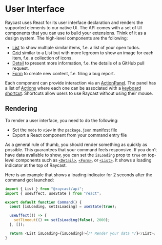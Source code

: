 # User Interface

Raycast uses React for its user interface declaration and renders the supported elements to our native UI. The API comes with a set of UI components that you can use to build your extensions. Think of it as a design system. The high-level components are the following:

- [List](list.md) to show multiple similar items, f.e. a list of your open todos.
- [Grid](grid.md) similar to a List but with more legroom to show an image for each item, f.e. a collection of icons.
- [Detail](detail.md) to present more information, f.e. the details of a GitHub pull request.
- [Form](form.md) to create new content, f.e. filing a bug report.

Each component can provide interaction via an [ActionPanel](action-panel.md). The panel has a list of [Actions](actions.md) where each one can be associated with a [keyboard shortcut](../keyboard.md). Shortcuts allow users to use Raycast without using their mouse.

## Rendering

To render a user interface, you need to do the following:

- Set the `mode` to `view` in the [`package.json` manifest file](../../information/manifest.md#command-properties)
- Export a React component from your command entry file

As a general rule of thumb, you should render something as quickly as possible. This guarantees that your command feels responsive. If you don't have data available to show, you can set the `isLoading` prop to `true` on top-level components such as [`<Detail>`](detail.md), [`<Form>`](form.md), or [`<List>`](list.md). It shows a loading indicator at the top of Raycast.

Here is an example that shows a loading indicator for 2 seconds after the command got launched:

```typescript
import { List } from "@raycast/api";
import { useEffect, useState } from "react";

export default function Command() {
  const [isLoading, setIsLoading] = useState(true);

  useEffect(() => {
    setTimeout(() => setIsLoading(false), 2000);
  }, []);

  return <List isLoading={isLoading}>{/* Render your data */}</List>;
}
```
